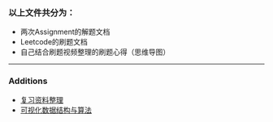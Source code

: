 ### 以上文件共分为：
- 两次Assignment的解题文档
- Leetcode的刷题文档
- 自己结合刷题视频整理的刷题心得（思维导图）
---
### Additions
- [复习资料整理](https://www.jianshu.com/p/4f5807164afc)
- [可视化数据结构与算法](https://visualgo.net/en)

